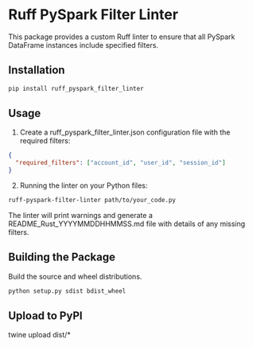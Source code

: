 # Ruff PySpark Filter Linter

This package provides a custom Ruff linter to ensure that all PySpark DataFrame instances include specified filters.

## Installation

```bash
pip install ruff_pyspark_filter_linter
````

## Usage
1. Create a ruff_pyspark_filter_linter.json configuration file with the required filters:
```json
{
  "required_filters": ["account_id", "user_id", "session_id"]
}

```

2. Running the linter on your Python files:

```bash
ruff-pyspark-filter-linter path/to/your_code.py
```

The linter will print warnings and generate a README_Rust_YYYYMMDDHHMMSS.md file with details of any missing filters.

## Building the Package

Build the source and wheel distributions.

```bash
python setup.py sdist bdist_wheel
```

## Upload to PyPI
twine upload dist/*
